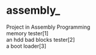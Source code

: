 # assembly_
Project in Assembly Programming</br>
memory tester[1]</br> 
an hdd bad blocks tester[2]<br/>
a boot loader[3]</br>
